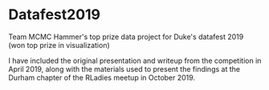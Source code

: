 # Datafest2019
Team MCMC Hammer's top prize data project for Duke's datafest 2019 (won top prize in visualization)

I have included the original presentation and writeup from the competition in April 2019, along with the materials used to present the findings at the Durham chapter of the RLadies meetup in October 2019.
